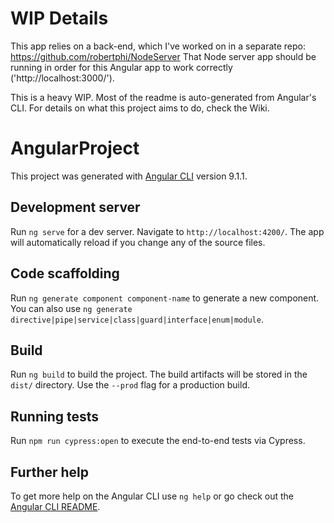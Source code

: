 # WIP Details
This app relies on a back-end, which I've worked on in a separate repo: https://github.com/robertphi/NodeServer
That Node server app should be running in order for this Angular app to work correctly ('http://localhost:3000/'). 

This is a heavy WIP. Most of the readme is auto-generated from Angular's CLI. For details on what this project aims to do, check the Wiki. 

# AngularProject

This project was generated with [Angular CLI](https://github.com/angular/angular-cli) version 9.1.1.

## Development server

Run `ng serve` for a dev server. Navigate to `http://localhost:4200/`. The app will automatically reload if you change any of the source files.

## Code scaffolding

Run `ng generate component component-name` to generate a new component. You can also use `ng generate directive|pipe|service|class|guard|interface|enum|module`.

## Build

Run `ng build` to build the project. The build artifacts will be stored in the `dist/` directory. Use the `--prod` flag for a production build.


## Running tests

Run `npm run cypress:open` to execute the end-to-end tests via Cypress. 

## Further help

To get more help on the Angular CLI use `ng help` or go check out the [Angular CLI README](https://github.com/angular/angular-cli/blob/master/README.md).
